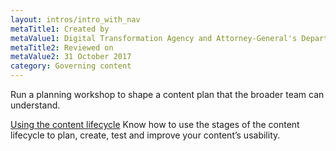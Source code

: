 ```yaml
---
layout: intros/intro_with_nav
metaTitle1: Created by
metaValue1: Digital Transformation Agency and Attorney-General's Department
metaTitle2: Reviewed on
metaValue2: 31 October 2017
category: Governing content
---
```

Run a planning workshop to shape a content plan that the broader team can understand.

[Using the content lifecycle](/governing-content/content-lifecycle/) Know how to use the stages of the content lifecycle to plan, create, test and improve your content’s usability.
